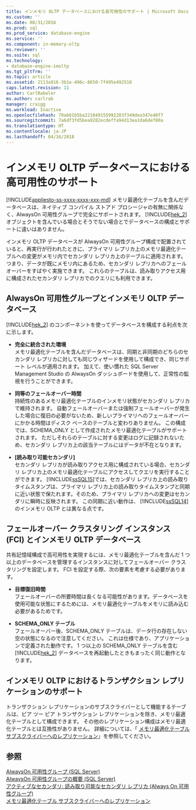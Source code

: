 ```yaml
---
title: インメモリ OLTP データベースにおける高可用性のサポート | Microsoft Docs
ms.custom: ''
ms.date: 08/31/2016
ms.prod: sql
ms.prod_service: database-engine
ms.service: ''
ms.component: in-memory-oltp
ms.reviewer: ''
ms.suite: sql
ms.technology:
- database-engine-imoltp
ms.tgt_pltfrm: ''
ms.topic: article
ms.assetid: 2113a916-3b1e-496c-8650-7f495e492510
caps.latest.revision: 11
author: CarlRabeler
ms.author: carlrab
manager: craigg
ms.workload: Inactive
ms.openlocfilehash: 79a681b5ba221049155992283f349dea347e40f7
ms.sourcegitcommit: 7a6df3fd5bea9282ecdeffa94d13ea1da6def80a
ms.translationtype: HT
ms.contentlocale: ja-JP
ms.lasthandoff: 04/16/2018
---
```

# <a name="high-availability-support-for-in-memory-oltp-databases"></a>インメモリ OLTP データベースにおける高可用性のサポート
[!INCLUDE[appliesto-ss-xxxx-xxxx-xxx-md](../../includes/appliesto-ss-xxxx-xxxx-xxx-md.md)]
  メモリ最適化テーブルを含んだデータベースは、ネイティブ コンパイル ストアド プロシージャの有無に関係なく、AlwaysOn 可用性グループで完全にサポートされます。  [!INCLUDE[hek_2](../../includes/hek-2-md.md)] オブジェクトを含んでいる場合とそうでない場合とでデータベースの構成とサポートに違いはありません。  
  
 インメモリ OLTP データベースが AlwaysOn 可用性グループ構成で配置されていると、再実行が行われたときに、プライマリ レプリカ上のメモリ最適化テーブルへの変更がメモリ内でセカンダリ レプリカ上のテーブルに適用されます。 つまり、データが既にメモリ内にあるため、セカンダリ レプリカへのフェールオーバーをすばやく実施できます。 これらのテーブルは、読み取りアクセス用に構成されたセカンダリ レプリカでのクエリにも利用できます。  
  
## <a name="always-on-availability-groups-and-in-memory-oltp-databases"></a>AlwaysOn 可用性グループとインメモリ OLTP データベース  
 [!INCLUDE[hek_2](../../includes/hek-2-md.md)] のコンポーネントを使ってデータベースを構成する利点を次に示します。  
  
-   **完全に統合された環境**   
    メモリ最適化テーブルを含んだデータベースは、同期と非同期のどちらのセカンダリ レプリカに対しても同じウィザードを使用して構成でき、同じサポート レベルが適用されます。 加えて、使い慣れた SQL Server Management Studio の AlwaysOn ダッシュボードを使用して、正常性の監視を行うことができます。  
  
-   **同等のフェールオーバー時間**   
    持続性のあるメモリ最適化テーブルのインメモリ状態がセカンダリ レプリカで維持されます。 自動フェールオーバーまたは強制フェールオーバーが発生した場合に復旧の必要がないため、新しいプライマリへのフェールオーバーにかかる時間はディスク ベースのテーブルと変わりありません。 この構成では、SCHEMA_ONLY として作成されたメモリ最適化テーブルがサポートされます。 ただしそれらのテーブルに対する変更はログに記録されないため、セカンダリ レプリカ上の該当テーブルにはデータが不在となります。  
  
-   **[読み取り可能セカンダリ]**   
    セカンダリ レプリカが読み取りアクセス用に構成されている場合、セカンダリ レプリカ上のメモリ最適化テーブルにアクセスしてクエリを実行することができます。 [!INCLUDE[ssSQL15](../../includes/sssql15-md.md)]では、セカンダリ レプリカ上の読み取りタイムスタンプは、プライマリ レプリカ上の読み取りタイムスタンプと同期に近い状態で保たれます。そのため、プライマリ レプリカへの変更はセカンダリに瞬時に反映されます。 この同期に近い動作は、 [!INCLUDE[ssSQL14](../../includes/sssql14-md.md)] のインメモリ OLTP とは異なる点です。  
  
## <a name="failover-clustering-instance-fci-and-in-memory-oltp-databases"></a>フェールオーバー クラスタリング インスタンス (FCI) とインメモリ OLTP データベース  
 共有記憶域構成で高可用性を実現するには、メモリ最適化テーブルを含んだ 1 つ以上のデータベースを管理するインスタンスに対してフェールオーバー クラスタリングを設定します。 FCI を設定する際、次の要素を考慮する必要があります。  
  
-   **目標復旧時間**   
    フェールオーバーの所要時間は長くなる可能性があります。データベースを使用可能な状態にするためには、メモリ最適化テーブルをメモリに読み込む必要があるためです。  
  
-   **SCHEMA_ONLY テーブル**   
    フェールオーバー後、SCHEMA_ONLY テーブルは、データ行の存在しない空の状態になるので注意してください。 これは仕様であり、アプリケーションで定義された動作です。 1 つ以上の SCHEMA_ONLY テーブルを含む [!INCLUDE[hek_2](../../includes/hek-2-md.md)] データベースを再起動したときもまったく同じ動作となります。  
  
## <a name="support-for-transaction-replication-in-in-memory-oltp"></a>インメモリ OLTP におけるトランザクション レプリケーションのサポート  
 トランザクション レプリケーションのサブスクライバーとして機能するテーブルは、ピア ツー ピア トランザクション レプリケーションを除き、メモリ最適化テーブルとして構成できます。 その他のレプリケーション構成はメモリ最適化テーブルとは互換性がありません。  詳細については、「 [メモリ最適化テーブル サブスクライバーへのレプリケーション](../../relational-databases/replication/replication-to-memory-optimized-table-subscribers.md)」を参照してください。  
  
## <a name="see-also"></a>参照  
 [AlwaysOn 可用性グループ (SQL Server)](../../database-engine/availability-groups/windows/always-on-availability-groups-sql-server.md)   
 [AlwaysOn 可用性グループの概要 &#40;SQL Server&#41;](../../database-engine/availability-groups/windows/overview-of-always-on-availability-groups-sql-server.md)   
 [アクティブなセカンダリ: 読み取り可能なセカンダリ レプリカ (Always On 可用性グループ)](../../database-engine/availability-groups/windows/active-secondaries-readable-secondary-replicas-always-on-availability-groups.md)   
 [メモリ最適化テーブル サブスクライバーへのレプリケーション](../../relational-databases/replication/replication-to-memory-optimized-table-subscribers.md)  
  
  
